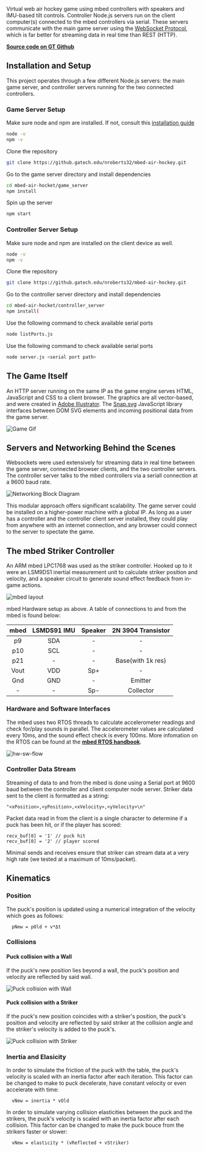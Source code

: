 Virtual web air hockey game using mbed controllers with speakers and IMU-based tilt controls. Controller Node.js servers run on the client computer(s) connected to the mbed controllers via serial. These servers communicate with the main game server using the [WebSocket Protocol](https://tools.ietf.org/html/rfc6455), which is far better for streaming data in real time than REST (HTTP).

**[Source code on GT Github](https://github.gatech.edu/nroberts32/mbed-air-hockey)**


## Installation and Setup

This project operates through a few different Node.js servers: the main game server, and controller servers running for the two connected controllers.

### Game Server Setup

Make sure node and npm are installed. If not, consult this [installation guide](https://nodejs.org/en/download/package-manager/)

```bash
node -v
npm -v
```
   
Clone the repository

```bash
git clone https://github.gatech.edu/nroberts32/mbed-air-hockey.git
```

Go to the game server directory and install dependencies

```bash
cd mbed-air-hocket/game_server
npm install
```

Spin up the server

```bash
npm start
```

### Controller Server Setup

Make sure node and npm are installed on the client device as well.

```bash
node -v
npm -v
```

Clone the repository

```bash
git clone https://github.gatech.edu/nroberts32/mbed-air-hockey.git
```

Go to the controller server directory and install dependencies

```bash
cd mbed-air-hocket/controller_server
npm install(
```

Use the following command to check available serial ports

```bash
node listPorts.js
```

Use the following command to check available serial ports

```bash
node server.js <serial port path>
```


## The Game Itself

An HTTP server running on the same IP as the game engine serves HTML, JavaScript and CSS to a client browser. The graphics are all vector-based, and were created in [Adobe Illustrator](https://www.adobe.com/products/illustrator.html). The [Snap.svg](http://snapsvg.io/) JavaScript library interfaces between DOM SVG elements and incoming positional data from the game server. 

![Game Gif](https://raw.githubusercontent.com/vertigoner/Mbed-Air-Hockey/master/2018-12-11%2015.52.19.gif)


## Servers and Networking Behind the Scenes

Websockets were used extensively for streaming data in real time between the game server, connected browser clients, and the two controller servers. The controller server talks to the mbed controllers via a seriall connection at a 9600 baud rate.

![Networking Block Diagram](https://raw.githubusercontent.com/vertigoner/Mbed-Air-Hockey/master/Untitled%20Diagram.png)

This modular approach offers significant scalability. The game server could be installed on a higher-power machine with a global IP. As long as a user has a controller and the controller client server installed, they could play from anywhere with an internet connection, and any browser could connect to the server to spectate the game. 


## The mbed Striker Controller

An ARM mbed LPC1768 was used as the striker controller. Hooked up to it were an LSM9DS1 inertial measurement unit to calculate striker position and velocity, and a speaker circuit to generate sound effect feedback from in-game actions.

![mbed layout](https://raw.githubusercontent.com/vertigoner/Mbed-Air-Hockey/master/mbed_setup.jpg)

mbed Hardware setup as above. A table of connections to and from the mbed is found below:

| mbed | LSMDS91 IMU | Speaker | 2N 3904 Transistor |
|:----:|:-----------:|:-------:|:------------------:|
|  p9  |     SDA     |    -    |          -         |
|  p10 |     SCL     |    -    |          -         |
|  p21 |      -      |    -    |  Base(with 1k res) |
| Vout |     VDD     |   Sp+   |          -         |
|  Gnd |     GND     |    -    |       Emitter      |
|   -  |      -      |   Sp-   |      Collector     |

### Hardware and Software Interfaces

The mbed uses two RTOS threads to calculate accelerometer readings and check for/play sounds in parallel. The accelerometer values are calculated every 10ms, and the sound effect check is every 100ms. More infomation on the RTOS can be found at the **[mbed RTOS handbook](https://os.mbed.com/handbook/RTOS)**.

![hw-sw-flow](https://raw.githubusercontent.com/vertigoner/Mbed-Air-Hockey/master/flow_diagram.png)

### Controller Data Stream

Streaming of data to and from the mbed is done using a Serial port at 9600 baud between the controller and client computer node server. 
Striker data sent to the client is formatted as a string:
```
"<xPosition>,<yPosition>,<xVelocity>,<yVelocity>\n"
```
Packet data read in from the client is a single character to determine if a puck has been hit, or if the player has scored:
```
recv_buf[0] = '1' // puck hit
recv_buf[0] = '2' // player scored
```
Minimal sends and receives ensure that striker can stream data at a very high rate (we tested at a maximum of 10ms/packet).


## Kinematics

### Position

The puck's position is updated using a numerical integration of the velocity which goes as follows:
      
      pNew = pOld + v*Δt
      
### Collisions

#### Puck collision with a Wall
If the puck's new position lies beyond a wall, the puck's position and velocity are reflected by said wall.

![Puck collision with Wall](https://github.com/vertigoner/Mbed-Air-Hockey/blob/master/collision%20with%20wall.png)

#### Puck collision with a Striker
If the puck's new position coincides with a striker's position, the puck's position and velocity are reflected by said striker at the collision angle and the striker's velocity is added to the puck's.

![Puck collision with Striker](https://github.com/vertigoner/Mbed-Air-Hockey/blob/master/collision%20with%20striker.png)

### Inertia and Elasicity

In order to simulate the friction of the puck with the table, the puck's velocity is scaled with an inertia factor after each iteration. This factor can be changed to make to puck decelerate, have constant velocity or even accelerate with time:

      vNew = inertia * vOld

In order to simulate varying collision elasticities between the puck and the strikers, the puck's velocity is scaled with an inertia factor after each collision. This factor can be changed to make the puck bouce from the strikers faster or slower:

      vNew = elasticity * (vReflected + vStriker)
